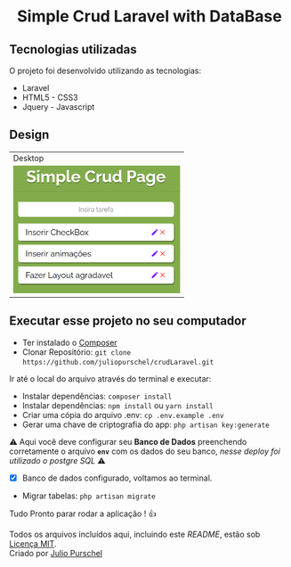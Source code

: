 <h1 align="center">Simple Crud Laravel with DataBase</h1> 


## Tecnologias utilizadas

O projeto foi desenvolvido utilizando as tecnologias:

- Laravel
- HTML5 - CSS3
- Jquery - Javascript


## Design

<table>
  <tr>
    <td colspan="2">Desktop</td>
 </tr>
  <tr>
    <td><img src="./public/assets/simplecrud.png" width=300 /></td>    
  </tr>
</table>


## Executar esse projeto no seu computador

- Ter instalado o [Composer](https://getcomposer.org/Composer-Setup.exe)
- Clonar Repositório: `git clone https://github.com/juliopurschel/crudLaravel.git`

Ir até o local do arquivo através do terminal e executar:

- Instalar dependências: `composer install`
- Instalar dependências: `npm install` ou `yarn install`
- Criar uma cópia do arquivo .env: `cp .env.example .env`
- Gerar uma chave de criptografia do app: `php artisan key:generate`  

:warning: Aqui você deve configurar seu **Banco de Dados** preenchendo corretamente o arquivo **`env`** com os dados do seu banco, *nesse deploy foi utilizado o postgre SQL* :warning:

- [x] Banco de dados configurado, voltamos ao terminal.
- Migrar tabelas: `php artisan migrate`

Tudo Pronto parar rodar a aplicação ! :+1:




Todos os arquivos incluídos aqui, incluindo este _README_, estão sob [Licença MIT](./LICENSE).<br>
Criado por [Julio Purschel](https://github.com/juliopurschel)
